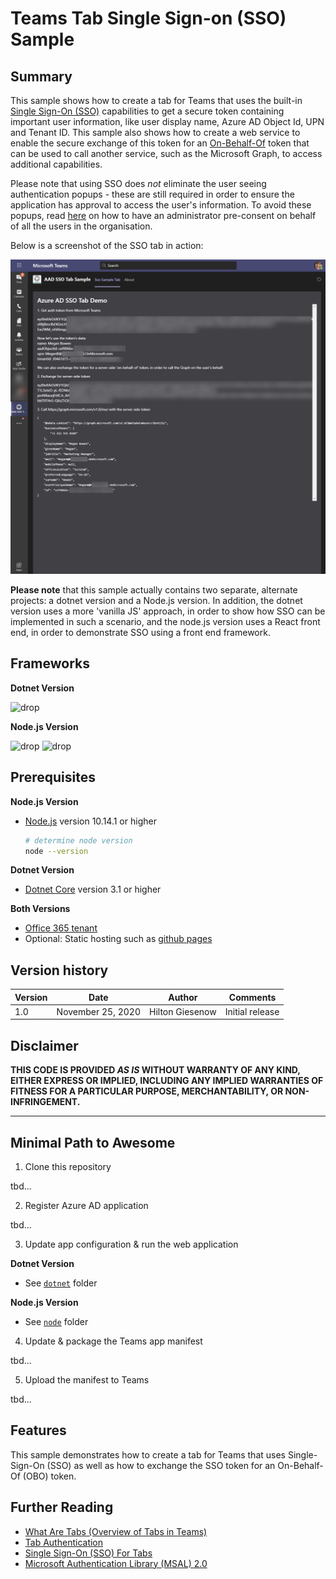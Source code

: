 # Teams Tab Single Sign-on (SSO) Sample

## Summary

This sample shows how to create a tab for Teams that uses the built-in [Single Sign-On (SSO)](https://docs.microsoft.com/microsoftteams/platform/tabs/how-to/authentication/auth-aad-sso) capabilities to get a secure token containing important user information, like user display name, Azure AD Object Id, UPN and Tenant ID. This sample also shows how to create a web service to enable the secure exchange of this token for an [On-Behalf-Of](https://docs.microsoft.com/en-us/azure/active-directory/develop/v2-oauth2-on-behalf-of-flow) token that can be used to call another service, such as the Microsoft Graph, to access additional capabilities.

Please note that using SSO does *not* eliminate the user seeing authentication popups - these are still required in order to ensure the application has approval to access the user's information. To avoid these popups, read [here](https://docs.microsoft.com/en-gb/microsoftteams/platform/tabs/how-to/authentication/auth-aad-sso#tenant-admin-consent) on how to have an administrator pre-consent on behalf of all the users in the organisation.

Below is a screenshot of the SSO tab in action:

![picture of the app in action](assets/images/TabScreenshot.png)

**Please note** that this sample actually contains two separate, alternate projects: a dotnet version and a Node.js version. In addition, the dotnet version uses a more 'vanilla JS' approach, in order to show how SSO can be implemented in such a scenario, and the node.js version uses a React front end, in order to demonstrate SSO using a front end framework.

## Frameworks

**Dotnet Version**

![drop](https://img.shields.io/badge/aspnetcore-3.1-green.svg)

**Node.js Version**

![drop](https://img.shields.io/badge/Node.Js-1.1-green.svg)
![drop](https://img.shields.io/badge/React-1.1-green.svg)

## Prerequisites

**Node.js Version**
* [Node.js](https://nodejs.org) version 10.14.1 or higher

    ```bash
    # determine node version
    node --version
    ```

**Dotnet Version**
* [Dotnet Core](https://dotnet.microsoft.com/) version 3.1 or higher

**Both Versions**
* [Office 365 tenant](https://dev.office.com/sharepoint/docs/spfx/set-up-your-development-environment)
* Optional: Static hosting such as [github pages](https://pages.github.com/)

## Version history

Version|Date|Author|Comments
-------|----|----|--------
1.0|November 25, 2020|Hilton Giesenow|Initial release

## Disclaimer

**THIS CODE IS PROVIDED *AS IS* WITHOUT WARRANTY OF ANY KIND, EITHER EXPRESS OR IMPLIED, INCLUDING ANY IMPLIED WARRANTIES OF FITNESS FOR A PARTICULAR PURPOSE, MERCHANTABILITY, OR NON-INFRINGEMENT.**

---

## Minimal Path to Awesome

1. Clone this repository

tbd...

2. Register Azure AD application

tbd...

3. Update app configuration & run the web application

**Dotnet Version**

* See [`dotnet`](src/dotnet) folder

**Node.js Version**

* See [`node`](src/node) folder

4. Update & package the Teams app manifest

tbd...

5. Upload the manifest to Teams

tbd...

## Features

This sample demonstrates how to create a tab for Teams that uses Single-Sign-On (SSO) as well as how to exchange the SSO token for an On-Behalf-Of (OBO) token.

## Further Reading

* [What Are Tabs (Overview of Tabs in Teams)](https://docs.microsoft.com/en-us/microsoftteams/platform/tabs/what-are-tabs)
* [Tab Authentication](https://docs.microsoft.com/en-us/microsoftteams/platform/tabs/how-to/authentication/auth-flow-tab)
* [Single Sign-On (SSO) For Tabs](https://docs.microsoft.com/en-us/microsoftteams/platform/tabs/how-to/authentication/auth-aad-sso)
* [Microsoft Authentication Library (MSAL) 2.0](https://github.com/AzureAD/microsoft-authentication-library-for-js/tree/dev/lib/msal-browser)